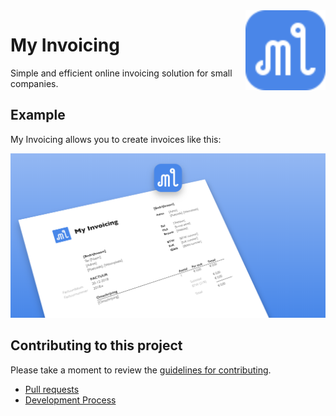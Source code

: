 <img align="right" src="public/logo.svg" width="128" />

# My Invoicing
Simple and efficient online invoicing solution for small companies.

## Example
My Invoicing allows you to create invoices like this:

![Screenshot](public/og-image.png)

## Contributing to this project
Please take a moment to review the [guidelines for contributing](CONTRIBUTING.md).

* [Pull requests](CONTRIBUTING.md#pull-requests)
* [Development Process](CONTRIBUTING.md#development)
